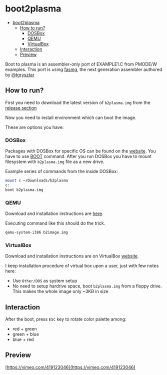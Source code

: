 # boot2plasma

- [boot2plasma](#boot2plasma)
	- [How to run?](#how-to-run)
		- [DOSBox](#dosbox)
		- [QEMU](#qemu)
		- [VirtualBox](#virtualbox)
	- [Interaction](#interaction)
	- [Preview](#preview)

Boot to plasma is an assembler-only port of EXAMPLE1.C from PMODE/W examples. This port is using [fasmg](https://flatassembler.net/download.php), the next generation assembler authored by [@tgrysztar](https://github.com/tgrysztar)

## How to run?

First you need to download the latest version of `b2plasma.img` from the [release section](https://github.com/littleli/boot2plasma/releases)

Now you need to install environment which can boot the image.

These are options you have:


### DOSBox

Packages with DOSBox for specific OS can be found on the [website](https://www.dosbox.com/download.php?main=1). You have to use [BOOT](https://www.dosbox.com/wiki/BOOT) command. After you run DOSBox you have to mount filesystem with `b2plasma.img` file as a new drive.

Example series of commands from the inside DOSBox:
```sh
mount c ~/Downloads/b2plasma
c:
boot b2plasma.img
```

### QEMU

Download and installation instructions are [here](https://www.qemu.org/download).

Executing command like this should do the trick.
```sh
qemu-system-i386 b2image.img
```

### VirtualBox

Download and installation instructions are on VirtualBox [website](https://www.virtualbox.org).

I keep installation procedure of virtual box upon a user, just with few notes here:

- Use `Other/DOS` as system setup
- No need to setup hardrive space, boot `b2plasma.img` from a floppy drive. This makes the whole image only ~3KB in size

## Interaction

After the boot, press `ESC` key to rotate color palette among:
- red + green
- green + blue
- blue + red

## Preview

[https://vimeo.com/419123046](https://vimeo.com/419123046)
